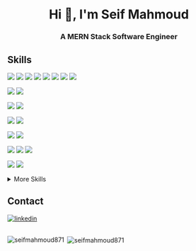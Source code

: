<h1 align="center">Hi 👋, I'm Seif Mahmoud</h1>
<h3 align="center">A MERN Stack Software Engineer</h3>




## Skills
  
![](https://img.shields.io/badge/Code-HTML5-informational?style=for-the-badge&logo=HTML5&logoColor=white&color=004F6D)
![](https://img.shields.io/badge/Style-CSS-informational?style=for-the-badge&logo=css3&logoColor=white&color=004F6D)
![](https://img.shields.io/badge/Style-Bootstrap-informational?style=for-the-badge&logo=Bootstrap&logoColor=white&color=004F6D)
![](https://img.shields.io/badge/Style-Sass-informational?style=for-the-badge&logo=Sass&logoColor=white&color=004F6D)
![](https://img.shields.io/badge/Code-JavaScript-informational?style=for-the-badge&logo=JavaScript&logoColor=white&color=004F6D)
![](https://img.shields.io/badge/Code-TypeScript-informational?style=for-the-badge&logo=TypeScript&logoColor=white&color=004F6D)
![](https://img.shields.io/badge/Code-React-informational?style=for-the-badge&logo=react&logoColor=white&color=004F6D)
![](https://img.shields.io/badge/Code-Redux-informational?style=for-the-badge&logo=Redux&logoColor=white&color=004F6D)


  
![](https://img.shields.io/badge/Code-Express.js-informational?style=for-the-badge&logo=Express&logoColor=white&color=004F6D)
![](https://img.shields.io/badge/Code-Node.js-informational?style=for-the-badge&logo=node.js&logoColor=white&color=004F6D)

  
![](https://img.shields.io/badge/Code-Java-informational?style=for-the-badge&logo=Java&logoColor=white&color=004F6D)
![](https://img.shields.io/badge/Code-SpringBoot-informational?style=for-the-badge&logo=Spring&logoColor=white&color=004F6D)

  
![](https://img.shields.io/badge/Code-python-informational?style=for-the-badge&logo=python&logoColor=white&color=004F6D)
![](https://img.shields.io/badge/Code-django-informational?style=for-the-badge&logo=django&logoColor=white&color=004F6D)
 
![](https://img.shields.io/badge/Code-php-informational?style=for-the-badge&logo=php&logoColor=white&color=004F6D)
![](https://img.shields.io/badge/Code-laravel-informational?style=for-the-badge&logo=laravel&logoColor=white&color=004F6D)  
  
  
![](https://img.shields.io/badge/DB-MongoDB-informational?style=for-the-badge&logo=MongoDB&logoColor=white&color=004F6D)
![](https://img.shields.io/badge/DB-MySQL-informational?style=for-the-badge&logo=MySQL&logoColor=white&color=004F6D)
![](https://img.shields.io/badge/DB-SqlServer-informational?style=for-the-badge&logo=MicrosoftSqlserver&logoColor=white&color=004F6D)
  
  
![](https://img.shields.io/badge/API-RestAPI-informational?style=for-the-badge&logo=fastapi&logoColor=white&color=004F6D)
![](https://img.shields.io/badge/API-GraphQl-informational?style=for-the-badge&logo=GraphQl&logoColor=white&color=004F6D)
  
<details>
<summary>More Skills</summary>
<br>


![](https://img.shields.io/badge/Code-C++-informational?style=for-the-badge&logo=Cplusplus&logoColor=white&color=004F6D)  
![](https://img.shields.io/badge/Tools-Docker-informational?style=for-the-badge&logo=docker&logoColor=white&color=004F6D)
![](https://img.shields.io/badge/Tools-NPM-informational?style=for-the-badge&logo=npm&logoColor=white&color=004F6D)
![](https://img.shields.io/badge/Tools-Postman-informational?style=for-the-badge&logo=Postman&logoColor=white&color=004F6D)
![](https://img.shields.io/badge/Tools-GitHub-informational?style=for-the-badge&logo=GitHub&logoColor=white&color=004F6D)
![](https://img.shields.io/badge/Tools-Git-informational?style=for-the-badge&logo=Git&logoColor=white&color=004F6D)

</details>
  
## Contact
<p align="left">

[![linkedin](https://img.shields.io/badge/linkedin-0A66C2?style=for-the-badge&logo=linkedin&logoColor=white)](https://www.linkedin.com/in/seif-mahmoud-82a238234/)
<br>
<br>
  
<p><img align="left" src="https://github-readme-stats.vercel.app/api/top-langs?username=seifmahmoud871&show_icons=true&locale=en&layout=compact" alt="seifmahmoud871" /></p>

<p>&nbsp;<img align="center" src="https://github-readme-stats.vercel.app/api?username=seifmahmoud871&show_icons=true&locale=en" alt="seifmahmoud871" /></p>

